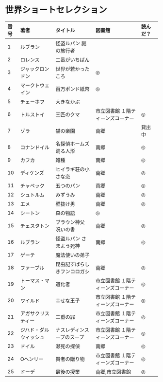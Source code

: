 # 世界ショートセレクション


|番号|著者|タイトル|図書館|読んだ？|
|:----|:---|:---|:---|:---|
| 1|	ルブラン           | 怪盗ルパン 謎の旅行者 | |
| 2|	ロレンス	       | 二番がいちばん        | |
| 3|	ジャックロンドン   | 世界が若かったころ    |◎|
| 4|	マークトウェイン   | 百万ポンド紙幣        |◎|
| 5|	チェーホフ         | 大きなかぶ ||
| 6|	トルストイ         | 三匹のクマ |	市立図書館	１階ティーンズコーナー |◎|
| 7|	ゾラ               | 猫の楽園	 | 南郷 | 貸出中 |
| 8|	コナンドイル       | 名探偵ホームズ 踊る人形 |	南郷 |◎|
| 9| カフカ                | 雑種                    |南郷|◎|
|10| ディケンズ	           | ヒイラギ荘の小さな恋 |	南郷 | ◎ |
|11| チャペック	           | 五つのパン	| 南郷 | ◎ |
|12| シュトルム	           | みずうみ	| 南郷 |◎|
|13| エメ	               | 壁抜け男	|南郷	|◎|
|14| シートン              | 森の物語|◎|
|15| チェスタトン          | ブラウン神父 呪いの書	|南郷|◎|
|16| ルブラン	           | 怪盗ルパン さまよう死神	|南郷|◎|
|17| ゲーテ                | 魔法使いの弟子             |||
|18| ファーブル	           | 昆虫記すばらしきフンコロガシ|	南郷 |◎|
|19| トーマス・マン        | 道化者	       |市立図書館	１階ティーンズコーナー|◎|
|20| ワイルド	           | 幸せな王子    |市立図書館	１階ティーンズコーナー|◎|
|21| アガサクリスティー	   | 二重の罪	   |市立図書館	１階ティーンズコーナー|◎|
|22| ジハド・ダルウィッシュ| ナスレディンスープのスープ|	市立図書館	１階ティーンズコーナー|◎|
|23| ドイル                | 瀕死の探偵     |南郷|◎|
|24| Oヘンリー	           | 賢者の贈り物	|市立図書館	１階ティーンズコーナー|◎|
|25| ドーデ	               | 最後の授業     |南郷,市立図書館|◎|
